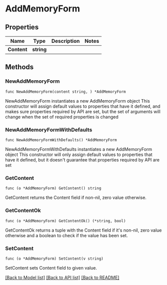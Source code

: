 # AddMemoryForm

## Properties

Name | Type | Description | Notes
------------ | ------------- | ------------- | -------------
**Content** | **string** |  | 

## Methods

### NewAddMemoryForm

`func NewAddMemoryForm(content string, ) *AddMemoryForm`

NewAddMemoryForm instantiates a new AddMemoryForm object
This constructor will assign default values to properties that have it defined,
and makes sure properties required by API are set, but the set of arguments
will change when the set of required properties is changed

### NewAddMemoryFormWithDefaults

`func NewAddMemoryFormWithDefaults() *AddMemoryForm`

NewAddMemoryFormWithDefaults instantiates a new AddMemoryForm object
This constructor will only assign default values to properties that have it defined,
but it doesn't guarantee that properties required by API are set

### GetContent

`func (o *AddMemoryForm) GetContent() string`

GetContent returns the Content field if non-nil, zero value otherwise.

### GetContentOk

`func (o *AddMemoryForm) GetContentOk() (*string, bool)`

GetContentOk returns a tuple with the Content field if it's non-nil, zero value otherwise
and a boolean to check if the value has been set.

### SetContent

`func (o *AddMemoryForm) SetContent(v string)`

SetContent sets Content field to given value.



[[Back to Model list]](../README.md#documentation-for-models) [[Back to API list]](../README.md#documentation-for-api-endpoints) [[Back to README]](../README.md)


